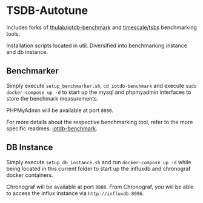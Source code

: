 # TSDB-Autotune

Includes forks of [thulab/iotdb-benchmark](https://github.com/thulab/iotdb-benchmark) and [timescale/tsbs](https://github.com/timescale/tsbs) benchmarking tools. 

Installation scripts located in util. Diversified into benchmarking instance and db instance.

## Benchmarker

Simply execute `setup_benchmarker.sh`, `cd iotdb-benchmark` and execute `sudo docker-compose up -d` to start up the mysql and phpmyadmin interfaces to store the benchmark measurements.

PHPMyAdmin will be available at port `8080`.

For more details about the respective benchmarking tool, refer to the more specific readmes: [iotdb-benchmark](iotdb-benchmark/README.md).

## DB Instance

Simply execute `setup_db_instance.sh` and run `docker-compose up -d` while being located in this current folder to start up the influxdb and chronograf docker containers.

Chronograf will be available at port `8888`. From Chronograf, you will be able to access the influx instance via `http://influxdb:8086`.